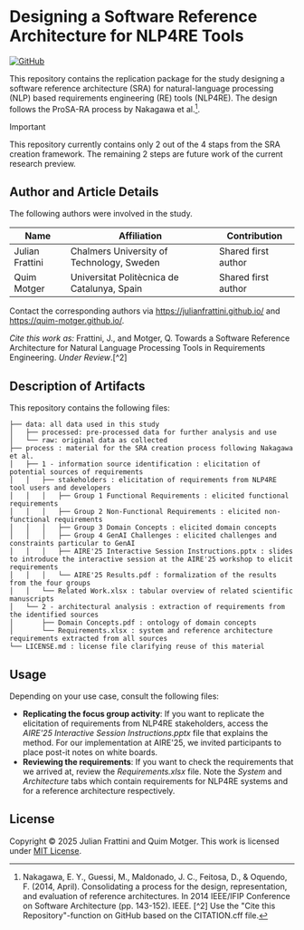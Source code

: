 # Designing a Software Reference Architecture for NLP4RE Tools

[![GitHub](https://img.shields.io/github/license/airera/study-sra)](./LICENSE)
<!-- [![DOI](https://zenodo.org/badge/702902445.svg)](https://zenodo.org/doi/10.5281/zenodo.10423665)
[![arXiv](https://img.shields.io/badge/arXiv-2401.01154-b31b1b.svg)](https://arxiv.org/abs/2401.01154) -->

This repository contains the replication package for the study designing a software reference architecture (SRA) for natural-language processing (NLP) based requirements engineering (RE) tools (NLP4RE).
The design follows the ProSA-RA process by Nakagawa et al.[^1].

> [!important]
> This repository currently contains only 2 out of the 4 staps from the SRA creation framework.
> The remaining 2 steps are future work of the current research preview.

## Author and Article Details

The following authors were involved in the study.

| Name | Affiliation | Contribution |
|---|---|---|
| Julian Frattini | Chalmers University of Technology, Sweden | Shared first author |
| Quim Motger | Universitat Politècnica de Catalunya, Spain | Shared first author |

Contact the corresponding authors via https://julianfrattini.github.io/ and https://quim-motger.github.io/.

*Cite this work as:* Frattini, J., and Motger, Q. Towards a Software Reference Architecture for Natural Language Processing Tools in Requirements Engineering. _Under Review_.[^2]

## Description of Artifacts

This repository contains the following files:

```
├── data: all data used in this study
│   ├── processed: pre-processed data for further analysis and use
│   └── raw: original data as collected
├── process : material for the SRA creation process following Nakagawa et al.
│   ├── 1 - information source identification : elicitation of potential sources of requirements
│   │   ├── stakeholders : elicitation of requirements from NLP4RE tool users and developers
│   │   │   ├── Group 1 Functional Requirements : elicited functional requirements
│   │   │   ├── Group 2 Non-Functional Requirements : elicited non-functional requirements
│   │   │   ├── Group 3 Domain Concepts : elicited domain concepts
│   │   │   ├── Group 4 GenAI Challenges : elicited challenges and constraints particular to GenAI
│   │   │   ├── AIRE'25 Interactive Session Instructions.pptx : slides to introduce the interactive session at the AIRE'25 workshop to elicit requirements
│   │   │   └── AIRE'25 Results.pdf : formalization of the results from the four groups
│   │   └── Related Work.xlsx : tabular overview of related scientific manuscripts
│   └── 2 - architectural analysis : extraction of requirements from the identified sources
│       ├── Domain Concepts.pdf : ontology of domain concepts
│       └── Requirements.xlsx : system and reference architecture requirements extracted from all sources
└── LICENSE.md : license file clarifying reuse of this material
```

## Usage

Depending on your use case, consult the following files:

- **Replicating the focus group activity**: If you want to replicate the elicitation of requirements from NLP4RE stakeholders, access the *AIRE'25 Interactive Session Instructions.pptx* file that explains the method. For our implementation at AIRE'25, we invited participants to place post-it notes on white boards.
- **Reviewing the requirements**: If you want to check the requirements that we arrived at, review the *Requirements.xlsx* file. Note the *System* and *Architecture* tabs which contain requirements for NLP4RE systems and for a reference architecture respectively.

## License

Copyright © 2025 Julian Frattini and Quim Motger.
This work is licensed under [MIT License](./LICENSE).

[^1]: Nakagawa, E. Y., Guessi, M., Maldonado, J. C., Feitosa, D., & Oquendo, F. (2014, April). Consolidating a process for the design, representation, and evaluation of reference architectures. In 2014 IEEE/IFIP Conference on Software Architecture (pp. 143-152). IEEE.
[^2] Use the "Cite this Repository"-function on GitHub based on the CITATION.cff file.